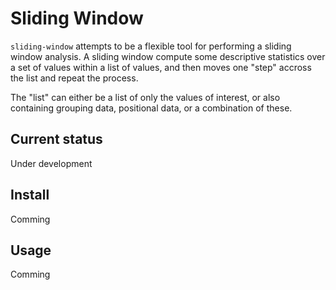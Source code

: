 # Sliding Window

`sliding-window` attempts to be a flexible tool for performing a sliding window
analysis. A sliding window compute some descriptive statistics over a set of
values within a list of values, and then moves one "step" accross the list
and repeat the process.

The "list" can either be a list of only the values of interest, or also
containing grouping data, positional data, or a combination of these.

## Current status
Under development

## Install
Comming

## Usage
Comming
